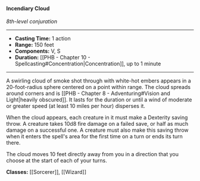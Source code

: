 #### Incendiary Cloud
*8th-level conjuration*
___
- **Casting Time:** 1 action
- **Range:** 150 feet
- **Components:** V, S
- **Duration:** [[PHB - Chapter 10 - Spellcasting#Concentration|Concentration]], up to 1 minute
---
A swirling cloud of smoke shot through with white-hot embers appears in a 20-foot-radius sphere centered on a point within range. The cloud spreads around corners and is [[PHB - Chapter 8 - Adventuring#Vision and Light|heavily obscured]]. It lasts for the duration or until a wind of moderate or greater speed (at least 10 miles per hour) disperses it.

When the cloud appears, each creature in it must make a Dexterity saving throw. A creature takes 10d8 fire damage on a failed save, or half as much damage on a successful one. A creature must also make this saving throw when it enters the spell's area for the first time on a turn or ends its turn there.

The cloud moves 10 feet directly away from you in a direction that you choose at the start of each of your turns.

**Classes:** [[Sorcerer]], [[Wizard]]
